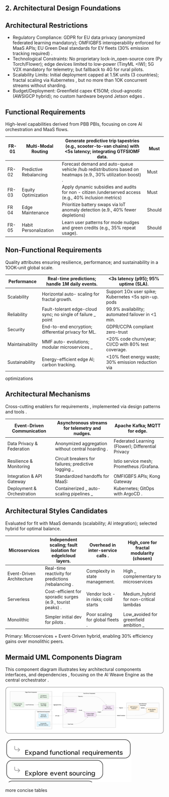 ## 2. Architectural Design Foundations

## Architectural Restrictions

- Regulatory Compliance: GDPR for EU data privacy (anonymized federated learning mandatory); OMFIGBFS interoperability enforced for MaaS APIs; EU Green Deal standards for EV fleets (30% emission tracking required) .
- Technological Constraints: No proprietary lock-in\_open-source core (Py Torch/Flower); edge devices limited to low-power (TinyML &lt;IW); 5G V2X mandatory for telemetry; but fallback to 4G for rural pilots.
- Scalability Limits: Initial deployment capped at 1.5K units (3 countries); fractal scaling via Kubernetes , but no more than 1OK concurrent streams without sharding.
- Budget/Deployment: Greenfield capex €15OM; cloud-agnostic (AWSIGCP hybrid); no custom hardware beyond Jetson edges .

## Functional Requirements

High-level capabilities derived from PBB PBIs, focusing on core Al orchestration and MaaS flows.


| FR- 01   | Multi-Modal Routing    | Generate predictive trip tapestries (e.g., scooter-to-van chains) with <5s latency; integrating GTFSIOMF data.   | Must   |
|----------|------------------------|------------------------------------------------------------------------------------------------------------------|--------|
| FR- 02   | Predictive Rebalancing | Forecast demand and auto-queue vehicle /hub redistributions based on heatmaps (e.9., 30% utilization boost) .    | Must   |
| FR- 03   | Equity Optimization    | Apply dynamic subsidies and audits for non - citizen /underserved access (e.g., 40% inclusion metrics)           | Must   |
| FR 04    | Edge Maintenance       | Prioritize battery swaps via loT anomaly detection (e.9., 40% fewer depletions)                                  | Should |
| FR- 05   | Habit Personalization  | Learn user patterns for mode nudges and green credits (e.g., 35% repeat usage).                                  | Should |

## Non-Functional Requirements

Quality attributes ensuring resilience, performance; and sustainability in a 1OOK-unit global scale.

| Performance     | Real-time predictions; handle 1M daily events.               | <3s latency (p95); 95% uptime (SLA).                 |
|-----------------|--------------------------------------------------------------|------------------------------------------------------|
| Scalability     | Horizontal auto- scaling for fractal growth.                 | Support 1Ox user spike; Kubernetes <5s spin-up. pods |
| Reliability     | Fault-tolerant edge-cloud sync; no single of failure _ point | 99.9% availability; automated failover in <1 min.    |
| Security        | End-to-end encryption; differential privacy for ML.          | GDPR/CCPA compliant zero-trust                       |
| Maintainability | MMF auto- evolutions; modular microservices _                | <20% code churn/year; CI/CD with 80% test coverage.  |
| Sustainability  | Energy-efficient edge Al; carbon tracking.                   | <10% fleet energy waste; 30% emission reduction via  |

optimizations

## Architectural Mechanisms

Cross-cutting enablers for requirements , implemented via design patterns and tools .

| Event-Driven Communication   | Asynchronous streams for telemetry and nudges.      | Apache Kafka; MQTT for edge.                      |
|------------------------------|-----------------------------------------------------|---------------------------------------------------|
| Data Privacy & Federation    | Anonymized aggregation without central hoarding .   | Federated Learning (Flower); Differential Privacy |
| Resilience & Monitoring      | Circuit breakers for failures; predictive logging _ | Istio service mesh; Prometheus /Grafana.          |
| Integration & API Gateway    | Standardized handoffs for MaaS:                     | OMFIGBFS APIs; Kong Gateway                       |
| Deployment & Orchestration   | Containerized _ auto-scaling pipelines _            | Kubernetes; GitOps with ArgoCD .                  |

## Architectural Styles Candidates

Evaluated for fit with MaaS demands (scalability; Al integration); selected hybrid for optimal balance.

| Microservices             | Independent scaling; fault isolation for edgelcloud layers.   | Overhead in inter-service calls .   | High_core for fractal modularity (chosen)   |
|---------------------------|---------------------------------------------------------------|-------------------------------------|---------------------------------------------|
| Event-Driven Architecture | Real-time reactivity for predictions /rebalancing .           | Complexity in state management.     | High _ complementary to microservices       |
| Serverless                | Cost-efficient for sporadic surges (e.9., tourist peaks) .    | Vendor lock - in risks; cold starts | Medium_hybrid for non-critical lambdas      |
| Monolithic                | Simpler initial dev for pilots .                              | Poor scaling for global fleets .    | Low_avoided for greenfield ambition _       |

Primary: Microservices + Event-Driven hybrid, enabling 30% efficiency gains over monolithic peers.

## Mermaid UML Components Diagram

This component diagram illustrates key architectural components interfaces, and dependencies , focusing on the Al Weave Engine as the central orchestrator .

![Image](assets/image_000003_504e22610d174baebdeafb7146a8460ce8f603412d7095821db4477f9d8a8a7d.png)

![Image](assets/image_000004_a5e28b422afa88ded9bfed04f7a4678eb6338d369484247014f4771f7f74af59.png)

more concise tables
